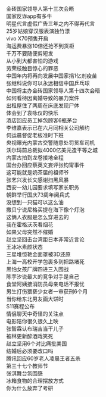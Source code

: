 金砖国家领导人第十三次会晤  
国家反诈app有多牛  
明星代言虚假广告三年之内不得再代言  
25岁姑娘穿汉服表演独竹漂  
vivo X70预售开启  
海运费暴涨10倍还抢不到货柜  
千万不要随便剪短发  
从小到大都害怕的游戏  
劳荣枝触目惊心的罪恶  
中国年内将再向发展中国家捐1亿剂疫苗  
张继科说你可以永远相信中国乒乓球  
中国将主办金砖国家领导人第十四次会晤  
如何看待因离婚导致的暴力案件  
出租屋住了两周在床底发现尸体  
体会到了袁咏仪的快乐  
酒店回应员工掉包顾客6瓶茅台  
李维嘉表示已在六月同相关公司解约  
何运晨督促老板准时下班  
央视曝光内蒙古交警随意处罚货车司机  
沃尔玛前总裁拟4000亿美元造平等之城  
内蒙古拍到龙卷接地全程  
国台办回应蔡英文妄评张钧甯事件  
这可能就是奶茶届的祖师爷  
张艺兴发长文感谢扫黑风暴  
西安一幼儿园要求填写家长职务  
朝鲜举行国庆73周年阅兵式  
没想到一只猫可以这么油  
撒贝宁说尼格买提在海下像个灯泡  
这俩人衣服是怎么穿进去的  
我在霍格沃茨看烟花  
如果父母突然不催婚  
赵立坚回击台湾距日本非常近言论  
王冰冰素颜状态  
三星堆惊艳金面罩被3D还原  
上海一高校开学包裹多到把路堵死  
黑怕女孩厂牌四进三入围战  
陈芋汐说最大的竞争对手是自己  
食堂阿姨接消防员母亲电话不报忧  
男生打伤猥亵少女者一审获刑6个月  
当你给东北男友画大饼时  
S11赛程公布  
情侣聊天中奇怪的关注点  
电影陪你很久很久上映  
张智霖认布瑞吉当干儿子  
被林更新醉酒戏笑死  
赵立坚用6个对比痛批美国  
结婚后必须要改口吗  
腾讯回应60岁老人凌晨王者五杀  
第三十七个教师节  
张淇舞台氛围感  
冰箱食物的合理摆放方式  
你为什么放弃了考研  
